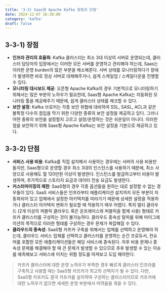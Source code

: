 ```yaml
---
title: '3-3) Saas형 Apache Kafka 장점과 단점'
date: 2024-12-07 16:30:00
category: 'kafka'
draft: false
---
```


## 3-3-1) 장점
- **인프라 관리의 효율화**: Kafka 클러스터는 최소 3대 이상의 서버로 운영되는데, 클러스터 담당자의 입장에서는 이러한 모든 서버를 운영하고 관리해야 하는데, Saas는 이러한 운영 burden의 많은 부분을 해소해준다. 서버 상태를 모니터링하다가 장애가 발생하면 바로 정상 서버로 대체해주거나, 쉽게 스케일업 / 스케일다운을 진행할 수 있다.
- **모니터링 대시보드 제공**: 오픈형 Apache Kafka의 경우 기본적으로 모니터링하기 위해서는 많은 부분의 노하우가 필요한데, Saas형 Apache Kafka는 자동화된 모니터링 툴을 제공해주기 때문에, 쉽게 클러스터 상태를 체크할 수 있다.
- **보안 설정**: Kafka 브로커는 각종 보안 위협에 대비하여 SSL, SASL, ACL과 같은 불특정 다수의 침입을 막기 위한 다양한 종류의 보안 설정을 제공하고 있다. 그러나 어떤 종류의 보안을 설정할지 고르고 설정/운영하는 것은 쉬운일이 아니다. 이러한 점을 보안하기 위해 Saas형 Apache Kafka는 보안 설정을 기본으로 제공하고 있다.

## 3-3-2) 단점
- **서비스 사용 비용**: Kafka를 직접 설치해서 사용하는 경우에는 서버의 사용 비용만 들지만, Saas형으로 운영할 경우 최소 3대의 인스턴스를 사용하기 때문에, 최소 사양으로 사용해도 월 120만원 이상이 발생한다. 인스턴스를 발급하고부터 비용이 발생하며, 추가적으로 스토리지 요금과 데이터 전송 요금도 발생한다.
- **커스터마이징의 제한**: SaaS형의 경우 각종 옵션들을 원하는 대로 설정할 수 없는 경우들이 있다. SaaS 서비스들은 인프라부터 애플리케이션 설치까지 모든 부분이 자동화되어 있고 업체에서 설정한 아키텍처를 따라가기 때문에 상세한 설정을 적용하거나 클러스터 아키텍처 변화가 필요할 때 적용하기 매우 어렵다. 특히 멀티 클라우드 (2개 이상의 퍼블릭 클라우드 혹은 온프레미스와 퍼블릭을 함께 사용) 형태로 카프카 클러스터를 구성하는 것이 불가능하다. 클라우드 종속성 탈피를 위해 마이그레이션의 목적으로 이러한 형태를 구성하는 경우 문제가 복잡해질 수 있다.
-  **클라우드의 종속성**: SaaS형 카프카 구축을 위해서는 업체를 선택하고 운영해야 하는데, 클라우드 서비스 업체를 선택하고 클러스터를 운영하는 순간 프로듀서, 컨슈머를 포함한 모든 애플리케이션들은 해당 서비스에 종속된다. 차후 비용 문제나 종속성 문제를 해결해야 할 때 큰 문제가 발생할 수 있으므로 추후 발생할 수 있는 이슈를 예측해보고 서비스에 미치는 위험 정도를 따져보고 도입 해야한다.

> 카프카 클러스터에 대한 운영 노하우가 부족한 경우 빠르게 클러스터 인프라를 구축하고 사용할 때는 SaaS형 카프카가 최고의 선택지가 될 수 있다. 다만, SaaS형 카프카도 결국 카프카를 설치하여 구성하는 클러스터이므로 카프카에 대한 노하우가 없으면 세세한 운영 부분에서 어려움을 겪을 수 있다. 